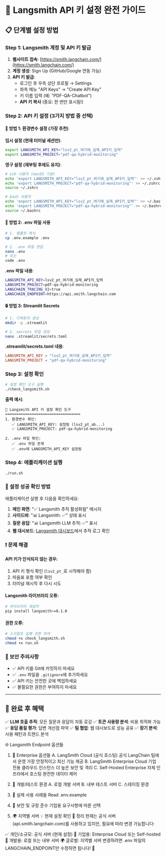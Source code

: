 # 🔑 Langsmith API 키 설정 완전 가이드

## 📋 **단계별 설정 방법**

### **Step 1: Langsmith 계정 및 API 키 발급**

1. **웹사이트 접속**: [https://smith.langchain.com/](https://smith.langchain.com/)
2. **계정 생성**: Sign Up (GitHub/Google 연동 가능)
3. **API 키 발급**:
   - 로그인 후 우측 상단 프로필 → Settings
   - 좌측 메뉴 "API Keys" → "Create API Key"
   - 키 이름 입력 (예: "PDF-QA-Chatbot")
   - **API 키 복사** (중요: 한 번만 표시됨!)

### **Step 2: API 키 설정 (3가지 방법 중 선택)**

#### **🌟 방법 1: 환경변수 설정 (가장 추천)**

**임시 설정 (현재 터미널 세션만)**:

```bash
export LANGSMITH_API_KEY="lsv2_pt_여기에_실제_API키_입력"
export LANGSMITH_PROJECT="pdf-qa-hybrid-monitoring"
```

**영구 설정 (재부팅 후에도 유지)**:

```bash
# zsh 사용자 (macOS 기본)
echo 'export LANGSMITH_API_KEY="lsv2_pt_여기에_실제_API키_입력"' >> ~/.zshrc
echo 'export LANGSMITH_PROJECT="pdf-qa-hybrid-monitoring"' >> ~/.zshrc
source ~/.zshrc

# bash 사용자
echo 'export LANGSMITH_API_KEY="lsv2_pt_여기에_실제_API키_입력"' >> ~/.bashrc
echo 'export LANGSMITH_PROJECT="pdf-qa-hybrid-monitoring"' >> ~/.bashrc
source ~/.bashrc
```

#### **📁 방법 2: .env 파일 사용**

```bash
# 1. 템플릿 복사
cp .env.example .env

# 2. .env 파일 편집
nano .env
# 또는
code .env
```

**.env 파일 내용**:

```bash
LANGSMITH_API_KEY=lsv2_pt_여기에_실제_API키_입력
LANGSMITH_PROJECT=pdf-qa-hybrid-monitoring
LANGCHAIN_TRACING_V2=true
LANGCHAIN_ENDPOINT=https://api.smith.langchain.com
```

#### **🔒 방법 3: Streamlit Secrets**

```bash
# 1. 디렉토리 생성
mkdir -p .streamlit

# 2. secrets 파일 생성
nano .streamlit/secrets.toml
```

**.streamlit/secrets.toml 내용**:

```toml
LANGSMITH_API_KEY = "lsv2_pt_여기에_실제_API키_입력"
LANGSMITH_PROJECT = "pdf-qa-hybrid-monitoring"
```

### **Step 3: 설정 확인**

```bash
# 설정 확인 도구 실행
./check_langsmith.sh
```

**출력 예시**:

```
🔑 Langsmith API 키 설정 확인 도구
==================================
1. 환경변수 확인:
   ✅ LANGSMITH_API_KEY: 설정됨 (lsv2_pt_ab...)
   ✅ LANGSMITH_PROJECT: pdf-qa-hybrid-monitoring

2. .env 파일 확인:
   ✅ .env 파일 존재
   ✅ .env에 LANGSMITH_API_KEY 설정됨
```

### **Step 4: 애플리케이션 실행**

```bash
./run.sh
```

### **🎯 설정 성공 확인 방법**

애플리케이션 실행 후 다음을 확인하세요:

1. **메인 화면**: "✅ Langsmith 추적 활성화됨" 메시지
2. **사이드바**: "📊 Langsmith: ✅" 상태 표시
3. **질문 응답**: "📊 Langsmith LLM 추적: ✅" 표시
4. **웹 대시보드**: [Langsmith 대시보드](https://smith.langchain.com/)에서 추적 로그 확인

### **❗ 문제 해결**

#### **API 키가 인식되지 않는 경우**:

1. API 키 형식 확인 (`lsv2_pt_`로 시작해야 함)
2. 따옴표 포함 여부 확인
3. 터미널 재시작 후 다시 시도

#### **Langsmith 라이브러리 오류**:

```bash
# 라이브러리 재설치
pip install langsmith>=0.1.0
```

#### **권한 오류**:

```bash
# 스크립트 실행 권한 부여
chmod +x check_langsmith.sh
chmod +x run.sh
```

### **🔐 보안 주의사항**

- ✅ API 키를 Git에 커밋하지 마세요
- ✅ `.env` 파일을 `.gitignore`에 추가하세요
- ✅ API 키는 안전한 곳에 백업하세요
- ✅ 불필요한 권한은 부여하지 마세요

---

## 🚀 **완료 후 혜택**

✅ **LLM 호출 추적**: 모든 질문과 응답이 자동 로깅
✅ **토큰 사용량 분석**: 비용 최적화 가능
✅ **응답 품질 평가**: 답변 개선점 파악
✅ **팀 협업**: 웹 대시보드로 성능 공유
✅ **장기 분석**: 사용 패턴과 트렌드 분석

🌐 Langsmith Endpoint 옵션들

1. 🏢 Enterprise 옵션들
   A. LangSmith Cloud (공식 호스팅)
   공식 LangChain 팀에서 운영
   가장 안정적이고 최신 기능 제공
   B. LangSmith Enterprise Cloud
   기업 전용 클라우드 인스턴스
   더 높은 보안 및 격리
   C. Self-Hosted Enterprise
   자체 인프라에서 호스팅
   완전한 데이터 제어
2. 🔧 개발/테스트 환경
   A. 로컬 개발 서버
   B. 내부 테스트 서버
   C. 스테이징 환경
3. 🎯 실제 사용 사례들
   Read .env.example

4. 🔐 보안 및 규정 준수
   기업용 요구사항에 따른 선택
5. 🌍 지역별 서버
   💡 현재 설정 확인
   🎯 정리
   현재는 공식 서버(api.smith.langchain.com)를 사용하고 있지만, 필요에 따라 변경 가능합니다:

✅ 개인/소규모: 공식 서버 (현재 설정)
🏢 기업용: Enterprise Cloud 또는 Self-hosted
🔧 개발용: 로컬 또는 내부 서버
🌍 글로벌: 지역별 서버
변경하려면 .env 파일의 LANGCHAIN_ENDPOINT만 수정하면 됩니다! 🚀
